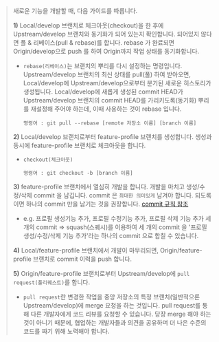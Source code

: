 
> 새로운 기능을 개발할 때, 다음 가이드를 따릅니다.
>
> **1)** Local/develop 브랜치로 체크아웃(checkout)을 한 후에 Upstream/develop 브랜치와 동기화가 되어 있는지 확인합니다. 되어있지 않다면 풀 & 리베이스(pull & rebase)를 합니다. rebase 가 완료되면 Origin/develop으로 push 를 하여 Origin까지 작업 상태를 동기화합니다. 
>
> - `rebase(리베이스)`는 브랜치의 뿌리를 다시 설정하는 명령입니다. Upstream/develop 브랜치의 최신 상태를 pull(풀) 하여 받아오면, Local/develop에 Upstream/develop으로부터 분기된 새로운 히스토리가 생성됩니다. Local/develop에 새롭게 생성된 commit HEAD가 Upstream/develop 브랜치의 commit HEAD를 가리키도록(동기화)  뿌리를 재설정해 주어야 하는데, 이때 사용하는 것이 rebase 입니다.
>
>   ```shell
>   명령어 : git pull --rebase [remote 저장소 이름] [branch 이름]
>   ```
>
> **2)** Local/develop 브랜치로부터 feature-profile 브랜치를 생성합니다. 생성과 동시에 feature-profile 브랜치로 체크아웃을 합니다.
>
> - `checkout(체크아웃)`
>
>   ```shell
>   명령어 : git checkout -b [branch 이름]
>   ```
>
> **3)** feature-profile 브랜치에서 열심히 개발을 합니다. 개발을 마치고 생성/수정/삭제 commit 을 남깁니다. commit 은 `최대한 의미있게` 남겨야 합니다. 되도록이면 하나의 commit 만을 남기는 것을 권장합니다. [commit 규칙 참조](#2.-Git-commit-규칙)
>
> - e.g. 프로필 생성기능 추가, 프로필 수정기능 추가, 프로필 삭제 기능 추가 세 개의 commit => squash(스퀘시)를 이용하여 세 개의 commit 을 '프로필 생성/수정/삭제 기능 추가'라는 하나의 commit 으로 합칠 수 있습니다.
>
> **4)** Local/feature-profile 브랜치에서 개발이 마무리되면, Origin/feature-profile 브랜치로 commit 이력을 push 합니다.
>
> **5)** Origin/feature-profile 브랜치로부터 Upstream/develop에 `pull request(풀리퀘스트)`를 합니다.
>
> - `pull request`란 변경한 작업을 중앙 저장소의 특정 브랜치(일반적으론 Upstream/develop)에 merge 요청을 하는 것입니다. pull request를 통해 다른 개발자에게 코드 리뷰를 요청할 수 있습니다. 당장 merge 해야 하는 것이 아니기 때문에, 협업하는 개발자들과 의견을 공유하며 더 나은 수준의 코드를 짜기 위해 노력해야 합니다. 

<br />
